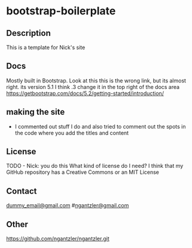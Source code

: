 # bootstrap-boilerplate

## Description
This is a template for Nick's site

## Docs
Mostly built in Bootstrap. Look at this
this is the wrong link, but its almost right. its version 5.1 I think .3 change it in the top right of the docs area
https://getbootstrap.com/docs/5.2/getting-started/introduction/

## making the site
- I commented out stuff I do and also tried to comment out the spots in the code where you add the titles and content

## License
TODO - Nick: you do this
What kind of license do I need? I think that my GitHub repository has a Creative Commons or an MIT License

## Contact
dummy_email@gmail.com
#ngantzler@gmail.com


## Other
https://github.com/ngantzler/ngantzler.git
